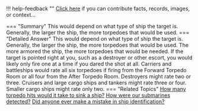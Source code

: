 !!! help-feedback ""
    <a href="/feedback/" data-feedback-link>Click here</a>
    if you can contribute facts, records, images, or context…

<a id="summary"></a>
=== "Summary"
    This would depend on what type of ship the target is. Generally, the larger the ship, the more torpedoes that would be used.
=== "Detailed Answer"
    This would depend on what type of ship the target is. Generally, the larger the ship, the more torpedoes that would be used. The more armored the ship, the more torpedoes that would be needed. If the target is pointed right at you, such as a destroyer or other escort, you would likely only fire one at a time if you dared the shot at all.
    Carriers and battleships would rate all six torpedoes if firing from the Forward Torpedo Room or all four from the After Torpedo Room. Destroyers might rate two or three. Cruisers and large cargo ships and tankers might rate three or four. Smaller cargo ships might rate only two.
=== "Related Topics"
    [How many torpedo hits would it take to sink a ship?](how-many-torpedo-hits-would-it-take-to-sink-a-ship.md#summary)
    [How were our submarines detected?](how-were-our-submarines-detected.md#summary)
    [Did anyone ever make a mistake in ship identification?](did-anyone-ever-make-a-mistake-in-ship-identification.md#summary)

